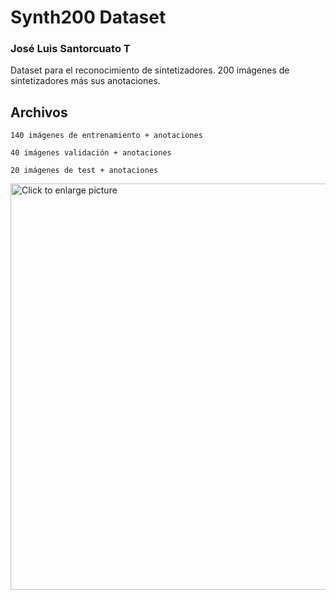 # Synth200 Dataset
### José Luis Santorcuato T


Dataset para el reconocimiento de sintetizadores.
200 imágenes de sintetizadores más sus anotaciones.



## Archivos
```
140 imágenes de entrenamiento + anotaciones
```

```
40 imágenes validación + anotaciones
```

```
20 imágenes de test + anotaciones
```





<a href="https://drive.google.com/uc?export=view&id=1qt1mc4N5VDRQsfPptsnpfKGRtgJyaZTG"><img src="https://drive.google.com/uc?export=view&id=1qt1mc4N5VDRQsfPptsnpfKGRtgJyaZTG" style="width: 650px; max-width: 100%; height: auto" title="Click to enlarge picture" />






